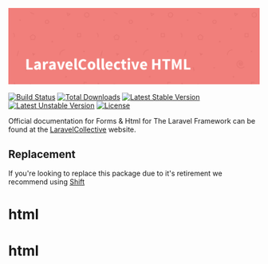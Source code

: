 ![LaravelCollective HTML](LaravelCollectiveHTML-banner.png)

[![Build Status](https://travis-ci.org/LaravelCollective/html.svg)](https://travis-ci.org/LaravelCollective/html)
[![Total Downloads](https://poser.pugx.org/LaravelCollective/html/downloads)](https://packagist.org/packages/laravelcollective/html)
[![Latest Stable Version](https://poser.pugx.org/LaravelCollective/html/v/stable.svg)](https://packagist.org/packages/laravelcollective/html)
[![Latest Unstable Version](https://poser.pugx.org/LaravelCollective/html/v/unstable.svg)](https://packagist.org/packages/laravelcollective/html)
[![License](https://poser.pugx.org/LaravelCollective/html/license.svg)](https://packagist.org/packages/laravelcollective/html)

Official documentation for Forms & Html for The Laravel Framework can be found at the [LaravelCollective](https://laravelcollective.com/docs) website.

## Replacement
If you're looking to replace this package due to it's retirement we recommend using [Shift](https://laravelshift.com/convert-laravelcollective-html-to-spatie-laravel-html)
# html
# html
